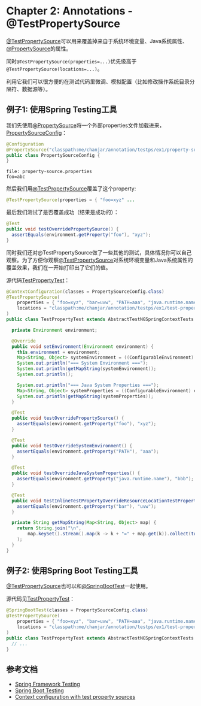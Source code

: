 # Chapter 2: Annotations - @TestPropertySource

[@TestPropertySource][javadoc-TestPropertySource]可以用来覆盖掉来自于系统环境变量、Java系统属性、[@PropertySource][javadoc-PropertySource]的属性。

同时``@TestPropertySource(properties=...)``优先级高于``@TestPropertySource(locations=...)``。

利用它我们可以很方便的在测试代码里微调、模拟配置（比如修改操作系统目录分隔符、数据源等）。

## 例子1: 使用Spring Testing工具

我们先使用[@PropertySource][javadoc-PropertySource]将一个外部properties文件加载进来，[PropertySourceConfig][src-ex1-PropertySourceConfig]：

```java
@Configuration
@PropertySource("classpath:me/chanjar/annotation/testps/ex1/property-source.properties")
public class PropertySourceConfig {
}
```

```
file: property-source.properties
foo=abc
```

然后我们用[@TestPropertySource][javadoc-TestPropertySource]覆盖了这个property:

```java
@TestPropertySource(properties = { "foo=xyz" ...
```

最后我们测试了是否覆盖成功（结果是成功的）：

```java
@Test
public void testOverridePropertySource() {
  assertEquals(environment.getProperty("foo"), "xyz");
}
```

同时我们还对@TestPropertySource做了一些其他的测试，具体情况你可以自己观察。为了方便你观察[@TestPropertySource][javadoc-TestPropertySource]对系统环境变量和Java系统属性的覆盖效果，我们在一开始打印出了它们的值。

源代码[TestPropertyTest][src-ex1-TestPropertyTest]：

```java
@ContextConfiguration(classes = PropertySourceConfig.class)
@TestPropertySource(
    properties = { "foo=xyz", "bar=uvw", "PATH=aaa", "java.runtime.name=bbb" },
    locations = "classpath:me/chanjar/annotation/testps/ex1/test-property-source.properties"
)
public class TestPropertyTest extends AbstractTestNGSpringContextTests implements EnvironmentAware {

  private Environment environment;

  @Override
  public void setEnvironment(Environment environment) {
    this.environment = environment;
    Map<String, Object> systemEnvironment = ((ConfigurableEnvironment) environment).getSystemEnvironment();
    System.out.println("=== System Environment ===");
    System.out.println(getMapString(systemEnvironment));
    System.out.println();

    System.out.println("=== Java System Properties ===");
    Map<String, Object> systemProperties = ((ConfigurableEnvironment) environment).getSystemProperties();
    System.out.println(getMapString(systemProperties));
  }

  @Test
  public void testOverridePropertySource() {
    assertEquals(environment.getProperty("foo"), "xyz");
  }

  @Test
  public void testOverrideSystemEnvironment() {
    assertEquals(environment.getProperty("PATH"), "aaa");
  }

  @Test
  public void testOverrideJavaSystemProperties() {
    assertEquals(environment.getProperty("java.runtime.name"), "bbb");
  }

  @Test
  public void testInlineTestPropertyOverrideResourceLocationTestProperty() {
    assertEquals(environment.getProperty("bar"), "uvw");
  }

  private String getMapString(Map<String, Object> map) {
    return String.join("\n",
        map.keySet().stream().map(k -> k + "=" + map.get(k)).collect(toList())
    );
  }
}
```

## 例子2: 使用Spring Boot Testing工具

[@TestPropertySource][javadoc-TestPropertySource]也可以和[@SpringBootTest][javadoc-SpringBootTest]一起使用。

源代码见[TestPropertyTest][src-ex2-TestPropertyTest]：

```java
@SpringBootTest(classes = PropertySourceConfig.class)
@TestPropertySource(
    properties = { "foo=xyz", "bar=uvw", "PATH=aaa", "java.runtime.name=bbb" },
    locations = "classpath:me/chanjar/annotation/testps/ex1/test-property-source.properties"
)
public class TestPropertyTest extends AbstractTestNGSpringContextTests implements EnvironmentAware {
  // ... 
}
```



## 参考文档
   
* [Spring Framework Testing][doc-spring-framework-testing]
* [Spring Boot Testing][doc-spring-boot-testing]
* [Context configuration with test property sources][doc-test-property-source]

[src-ex1-TestPropertyTest]: annotation/src/test/java/me/chanjar/annotation/testps/ex1/TestPropertyTest.java
[src-ex1-PropertySourceConfig]: annotation/src/test/java/me/chanjar/annotation/testps/ex1/PropertySourceConfig.java
[src-ex2-TestPropertyTest]: annotation/src/test/java/me/chanjar/annotation/testps/ex2/TestPropertyTest.java
[src-ex2-TestPropertyTest]: annotation/src/test/java/me/chanjar/annotation/testps/ex2/TestPropertyTest.java
[javadoc-SpringBootTest]: http://docs.spring.io/spring-boot/docs/1.5.4.RELEASE/api/org/springframework/boot/test/context/SpringBootTest.html
[doc-spring-framework-testing]: http://docs.spring.io/spring/docs/4.3.9.RELEASE/spring-framework-reference/htmlsingle/#testing
[doc-spring-boot-testing]: http://docs.spring.io/spring-boot/docs/1.5.4.RELEASE/reference/htmlsingle/#boot-features-testing
[javadoc-TestPropertySource]: http://docs.spring.io/spring/docs/4.3.9.RELEASE/javadoc-api/org/springframework/test/context/TestPropertySource.html
[javadoc-PropertySource]: http://docs.spring.io/spring/docs/4.3.9.RELEASE/javadoc-api/org/springframework/context/annotation/PropertySource.html
[javadoc-JsonTest]: http://docs.spring.io/spring-boot/docs/1.5.4.RELEASE/api/org/springframework/boot/test/autoconfigure/json/JsonTest.html
[doc-test-property-source]: https://docs.spring.io/spring/docs/4.3.9.RELEASE/spring-framework-reference/html/integration-testing.html#testcontext-ctx-management-property-sources
